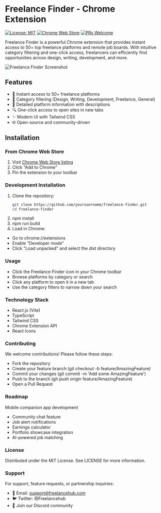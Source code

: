 # Freelance Finder - Chrome Extension

[![License: MIT](https://img.shields.io/badge/License-MIT-yellow.svg)](https://opensource.org/licenses/MIT)
[![Chrome Web Store](https://img.shields.io/chrome-web-store/v/your-extension-id-here)](https://chrome.google.com/webstore/detail/freelance-finder/your-extension-id-here)
[![PRs Welcome](https://img.shields.io/badge/PRs-welcome-brightgreen.svg)](http://makeapullrequest.com)

Freelance Finder is a powerful Chrome extension that provides instant access to 50+ top freelance platforms and remote job boards. With intuitive category filtering and one-click access, freelancers can efficiently find opportunities across design, writing, development, and more.

![Freelance Finder Screenshot](./screenshot.png)

## Features

- 🚀 Instant access to 50+ freelance platforms
- 🎨 Category filtering (Design, Writing, Development, Freelance, General)
- 💼 Detailed platform information with descriptions
- 🔍 One-click access to open sites in new tabs
- ✨ Modern UI with Tailwind CSS
- 🌐 Open-source and community-driven

## Installation

### From Chrome Web Store

1. Visit [Chrome Web Store listing](https://chrome.google.com/webstore/detail/freelance-finder/your-extension-id-here)
2. Click "Add to Chrome"
3. Pin the extension to your toolbar

### Development Installation

1. Clone the repository:
   ```bash
   git clone https://github.com/yourusername/freelance-finder.git
   cd freelance-finder
   ```
2. npm install
3. npm run build
4. Load in Chrome:

- Go to chrome://extensions
- Enable "Developer mode"
- Click "Load unpacked" and select the dist directory

### Usage

- Click the Freelance Finder icon in your Chrome toolbar
- Browse platforms by category or search
- Click any platform to open it in a new tab
- Use the category filters to narrow down your search

### Technology Stack

- React.js (Vite)
- TypeScript
- Tailwind CSS
- Chrome Extension API
- React Icons

### Contributing

We welcome contributions! Please follow these steps:

- Fork the repository
- Create your feature branch (git checkout -b feature/AmazingFeature)
- Commit your changes (git commit -m 'Add some AmazingFeature')
- Push to the branch (git push origin feature/AmazingFeature)
- Open a Pull Request

<!-- ### Monetization Strategy

Freelance Finder will implement sustainable monetization through:

- Affiliate partnerships with top freelance platforms
- Premium features for power users (job alerts, advanced filters)
- Sponsored listings for platforms wanting increased visibility
- Enterprise version for teams and agencies

All monetization will be transparent and non-intrusive to the core user experience. -->

### Roadmap

Mobile companion app development

- Community chat feature
- Job alert notifications
- Earnings calculator
- Portfolio showcase integration
- AI-powered job matching

### License

Distributed under the MIT License. See LICENSE for more information.

### Support

For support, feature requests, or partnership inquiries:

- 📧 Email: support@freelancehub.com
- 🐦 Twitter: @Freelancehub
- 💬 Join our Discord community
